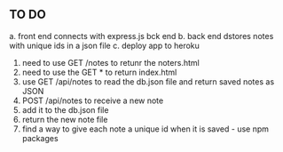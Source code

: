 ## TO DO

a. front end connects with express.js bck end
b. back end dstores notes with unique ids in a json file
c. deploy app to heroku

1. need to use GET /notes to retunr the noters.html
2. need to use the GET \* to return index.html
3. use GET /api/notes to read the db.json file and return saved notes as JSON
4. POST /api/notes to receive a new note
5. add it to the db.json file
6. return the new note file
7. find a way to give each note a unique id when it is saved - use npm packages
